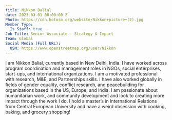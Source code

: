 ```yaml
---
title: Nikkon Balial
date: 2023-03-01 08:00:00 Z
Photo: https://cdn.hotosm.org/website/Nikkon+picture+(2).jpg
Member Type:
  Is Staff: true
Job Title: Senior Associate - Strategy & Impact
Team: Global
Social Media (Full URL):
  OSM: https://www.openstreetmap.org/user/Nikkon
---
```


I am Nikkon Balial, currently based in New Delhi, India. I have worked across program coordination and management roles in NGOs, social enterprises, start-ups, and international organizations. I am a motivated professional with research, M&E, and Partnerships skills. 
I have also worked globally in fields of gender equality, conflict research, and peacebuilding for organizations based in the US, Europe, and India. I am passionate about humanitarian work, and community development and look to creating more impact through the work I do. I hold a master’s in International Relations from Central European University and have a weird obsession with cooking, baking, and grocery shopping! 